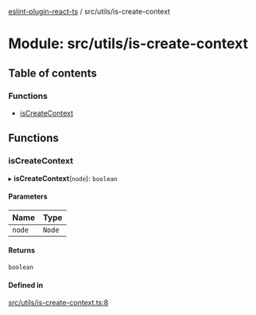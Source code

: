 [eslint-plugin-react-ts](../README.md) / src/utils/is-create-context

# Module: src/utils/is-create-context

## Table of contents

### Functions

- [isCreateContext](src_utils_is_create_context.md#iscreatecontext)

## Functions

### isCreateContext

▸ **isCreateContext**(`node`): `boolean`

#### Parameters

| Name | Type |
| :------ | :------ |
| `node` | `Node` |

#### Returns

`boolean`

#### Defined in

[src/utils/is-create-context.ts:8](https://github.com/Rel1cx/eslint-plugin-react-ts/blob/63c5f09/src/utils/is-create-context.ts#L8)
